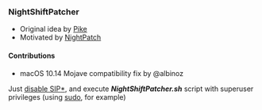 ### NightShiftPatcher

- Original idea by [Pike](https://pikeralpha.wordpress.com/2017/01/30/4398)
- Motivated by [NightPatch](https://github.com/pookjw/NightPatch)

#### Contributions

- macOS 10.14 Mojave compatibility fix by @albinoz

Just [disable SIP](https://developer.apple.com/library/content/documentation/Security/Conceptual/System_Integrity_Protection_Guide/ConfiguringSystemIntegrityProtection/ConfiguringSystemIntegrityProtection.html)[*](https://en.wikipedia.org/wiki/System_Integrity_Protection), and execute ***NightShiftPatcher.sh*** script with superuser privileges (using [sudo](https://en.wikipedia.org/wiki/Sudo), for example)
